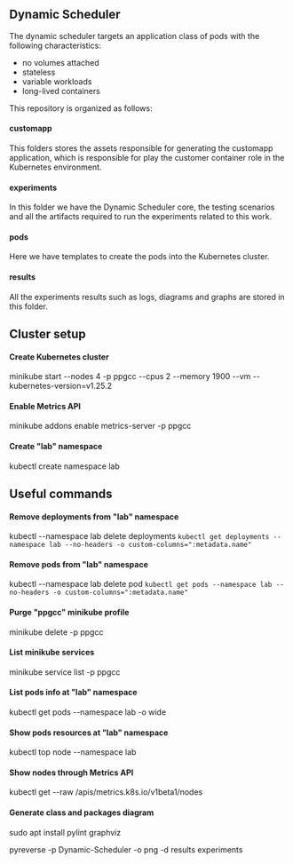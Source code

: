 ## Dynamic Scheduler

The dynamic scheduler targets an application class of pods with the following characteristics:

- no volumes attached
- stateless
- variable workloads
- long-lived containers

This repository is organized as follows:

#### customapp
This folders stores the assets responsible for generating the customapp application, which is responsible for play the customer container role in the Kubernetes environment.

#### experiments
In this folder we have the Dynamic Scheduler core, the testing scenarios and all the artifacts required to run the experiments related to this work.

#### pods
Here we have templates to create the pods into the Kubernetes cluster.

#### results
All the experiments results such as logs, diagrams and graphs are stored in this folder.


## Cluster setup

#### Create Kubernetes cluster
minikube start --nodes 4 -p ppgcc --cpus 2 --memory 1900 --vm --kubernetes-version=v1.25.2

#### Enable Metrics API
minikube addons enable metrics-server -p ppgcc

#### Create "lab" namespace
kubectl create namespace lab


## Useful commands

#### Remove deployments from "lab" namespace
kubectl --namespace lab delete deployments `kubectl get deployments --namespace lab --no-headers -o custom-columns=":metadata.name"`

#### Remove pods from "lab" namespace
kubectl --namespace lab delete pod `kubectl get pods --namespace lab --no-headers -o custom-columns=":metadata.name"`

#### Purge "ppgcc" minikube profile
minikube delete -p ppgcc

#### List minikube services
minikube service list -p ppgcc

#### List pods info at "lab" namespace
kubectl get pods --namespace lab -o wide

#### Show pods resources at "lab" namespace
kubectl top node --namespace lab

#### Show nodes through Metrics API
kubectl get --raw /apis/metrics.k8s.io/v1beta1/nodes

#### Generate class and packages diagram
sudo apt install pylint graphviz

pyreverse -p Dynamic-Scheduler -o png -d results experiments
